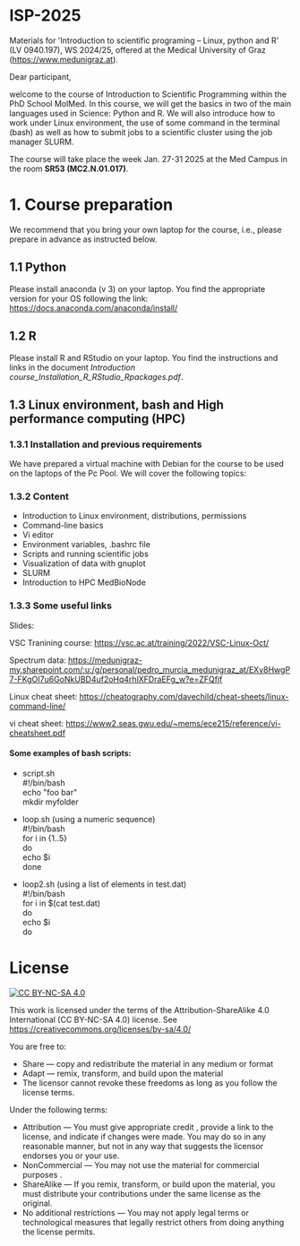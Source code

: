 # ISP-2025

Materials for 'Introduction to scientific programing – Linux, python and R' (LV 0940.197), WS 2024/25, offered at the Medical University of Graz (https://www.medunigraz.at).

Dear participant,

welcome to the course of Introduction to Scientific Programming within the PhD School MolMed. In this course, we will get the basics in two of the main languages used in Science: Python and R. We will also introduce how to work under Linux environment, the use of some command in the terminal (bash) as well as how to submit jobs to a scientific cluster using the job manager SLURM.

The course will take place the week Jan. 27-31 2025 at the Med Campus in the room **SR53 (MC2.N.01.017)**.

# 1. Course preparation
We recommend that you bring your own laptop for the course, i.e., please prepare in advance as instructed below.

## 1.1 Python
Please install anaconda (v 3) on your laptop. You find the appropriate version for your OS following the link:  https://docs.anaconda.com/anaconda/install/

## 1.2 R
Please install R and RStudio on your laptop. You find the instructions and links in the document *Introduction course_Installation_R_RStudio_Rpackages.pdf*.

## 1.3 Linux environment, bash and High performance computing (HPC)

### 1.3.1 Installation and previous requirements
We have prepared a virtual machine with Debian for the course to be used on the laptops of the Pc Pool. We will cover the following topics:

### 1.3.2 Content

- Introduction to Linux environment, distributions, permissions
- Command-line basics
- Vi editor
- Environment variables, .bashrc file
- Scripts and running scientific jobs
- Visualization of data with gnuplot
- SLURM
- Introduction to HPC MedBioNode

### 1.3.3 Some useful links
Slides: 

VSC Tranining course: https://vsc.ac.at/training/2022/VSC-Linux-Oct/

Spectrum data: https://medunigraz-my.sharepoint.com/:u:/g/personal/pedro_murcia_medunigraz_at/EXy8HwgP7-FKgOI7u6GoNkUBD4uf2oHq4rhlXFDraEFg_w?e=ZFQfjf

Linux cheat sheet: https://cheatography.com/davechild/cheat-sheets/linux-command-line/ 

vi cheat sheet: https://www2.seas.gwu.edu/~mems/ece215/reference/vi-cheatsheet.pdf 

#### Some examples of bash scripts:

+ script.sh <br>
#!/bin/bash <br>
echo "foo bar" <br>
mkdir myfolder <br>

+ loop.sh (using a numeric sequence) <br>
#!/bin/bash <br>
for i in {1..5} <br>
do <br>
echo $i <br>
done <br>

+ loop2.sh (using a list of elements in test.dat) <br>
#!/bin/bash <br> 
for i in $(cat test.dat) <br>
do <br>
echo $i <br>
do <br>

# License


[![CC BY-NC-SA 4.0][cc-by-nc-sa-image]][cc-by-nc-sa]

[cc-by-nc-sa]: http://creativecommons.org/licenses/by-nc-sa/4.0/
[cc-by-nc-sa-image]: https://licensebuttons.net/l/by-nc-sa/4.0/88x31.png
[cc-by-nc-sa-shield]: https://img.shields.io/badge/License-CC%20BY--NC--SA%204.0-lightgrey.svg

This work is licensed under the terms of the Attribution-ShareAlike 4.0 International (CC BY-NC-SA 4.0) license. See <https://creativecommons.org/licenses/by-sa/4.0/>

You are free to:

- Share — copy and redistribute the material in any medium or format
- Adapt — remix, transform, and build upon the material 
- The licensor cannot revoke these freedoms as long as you follow the license terms.

Under the following terms:

- Attribution — You must give appropriate credit , provide a link to the license, and indicate if changes were made. You may do so in any reasonable manner, but not in any way that suggests the licensor endorses you or your use.
- NonCommercial — You may not use the material for commercial purposes . 
- ShareAlike — If you remix, transform, or build upon the material, you must distribute your contributions under the same license as the original.
- No additional restrictions — You may not apply legal terms or technological measures that legally restrict others from doing anything the license permits.
